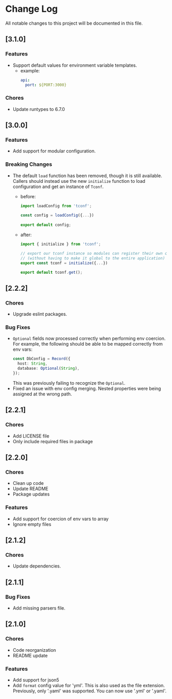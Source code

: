 # Change Log

All notable changes to this project will be documented in this file.

## [3.1.0]

### Features
* Support default values for environment variable templates. 
  * example:
    ```yaml
    api:
      port: ${PORT:3000}
    ```

### Chores
* Update runtypes to 6.7.0

## [3.0.0]

### Features
* Add support for modular configuration.

### Breaking Changes
* The default `load` function has been removed, though it is still available. Callers should instead use the new `initialize` function to load configuration and get an instance of `Tconf`.

  * before:
    ```typescript
    import loadConfig from 'tconf';
   
    const config = loadConfig({...})
   
    export default config;
    ```
  * after:
    ```typescript
    import { initialize } from 'tconf';

    // export our tconf instance so modules can register their own configuration
    // (without having to make it global to the entire application)
    export const tconf = initialize({...})

    export default tconf.get();
    ```

## [2.2.2]

### Chores
* Upgrade eslint packages.

### Bug Fixes
* `Optional` fields now processed correctly when performing env coercion.
  For example, the following should be able to be mapped correctly from
  env vars:
  ```typescript
  const DbConfig = Record({
    host: String,
	database: Optional(String),
  });
  ```
  This was previously failing to recognize the `Optional`.
* Fixed an issue with env config merging. Nested properties were being assigned
  at the wrong path.


## [2.2.1]

### Chores
* Add LICENSE file
* Only include required files in package

## [2.2.0]

### Chores
* Clean up code
* Update README
* Package updates

### Features
* Add support for coercion of env vars to array
* Ignore empty files

## [2.1.2]

### Chores
* Update dependencies.


## [2.1.1]

### Bug Fixes
* Add missing parsers file.


## [2.1.0]

### Chores
* Code reorganization
* README update
### Features
* Add support for json5
* Add `format` config value for 'yml'. This is also used as the file extension. Previously, only '.yaml' was supported. You can now use '.yml' or '.yaml'.
